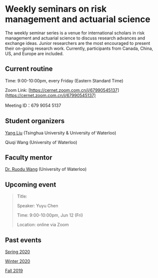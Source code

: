 # Weekly seminars on risk management and actuarial science

The weekly seminar series is a venue for international scholars in risk management and actuarial science to discuss research advances and exchange ideas. Junior researchers are the most encouraged to present their on-going research work. Currently, participants from Canada, China, US, and Europe are included. 


## Current routine
Time: 9:00-10:00pm, every Friday (Eastern Standard Time)

Zoom Link: [https://cernet.zoom.com.cn/j/67990545137](https://cernet.zoom.com.cn/j/67990545137)

Meeting ID：679 9054 5137


## Student organizers
[Yang Liu](https://yang-liu16.github.io/) (Tsinghua University & University of Waterloo)

Qiuqi Wang (University of Waterloo)


## Faculty mentor
[Dr. Ruodu Wang](http://sas.uwaterloo.ca/~wang/) (University of Waterloo) 


## Upcoming event
> Title:
> 
> Speaker: Yuyu Chen
> 
> Time: 9:00-10:00pm, Jun 12 (Fri) 
> 
> Location: online via Zoom
>


## Past events

[Spring 2020](./spring2020.md)

[Winter 2020](./winter2020.html)

[Fall 2019](./fall2019.html)

